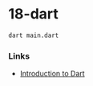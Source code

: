 # 18-dart

```bash
dart main.dart
```

### Links

- [Introduction to Dart](https://dart.dev/language)

